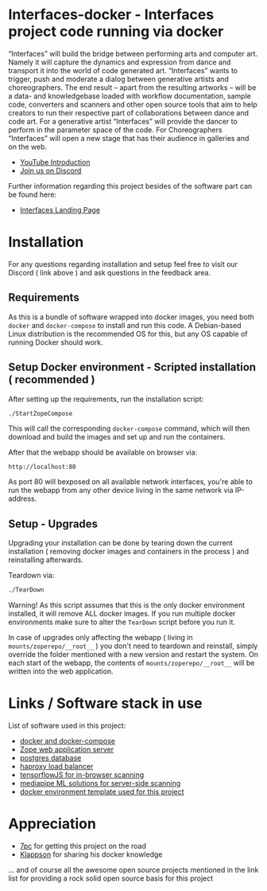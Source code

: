 # Interfaces-docker - Interfaces project code running via docker

“Interfaces” will build the bridge between performing arts and computer art. Namely it will capture the dynamics and expression from dance and transport it into the world of code generated art.
“Interfaces” wants to trigger, push and moderate a dialog between generative artists and choreographers.
The end result – apart from the resulting artworks – will be a data- and knowledgebase loaded with workflow documentation, sample code, converters and scanners and other open source tools that aim to help creators to run their respective part of collaborations between dance and code art.
For a generative artist “Interfaces” will provide the dancer to perform in the parameter space of the code. For Choreographers “Interfaces” will open a new stage that has their audience in galleries and on the web.

- [YouTube Introduction](https://youtu.be/LNbGbG5nC9E?t=80)
- [Join us on Discord](https://discord.com/channels/1068875022220922900/1068875022220922902)

Further information regarding this project besides of the software part can be found here:

- [Interfaces Landing Page](http://interfaces.7pc.de/)

# Installation

For any questions regarding installation and setup feel free to visit our Discord ( link above ) and ask questions in the feedback area.

## Requirements

As this is a bundle of software wrapped into docker images, you need both `docker` and `docker-compose` to install and run this code. A Debian-based Linux distribution is the recommended OS for this, but any OS capable of running Docker should work. 

## Setup Docker environment - Scripted installation ( recommended )

After setting up the requirements, run the installation script:

```bash
./StartZopeCompose
```

This will call the corresponding `docker-compose` command, which will then download and build the images and set up and run the containers.

After that the webapp should be available on browser via:

```
http://localhost:80
```

As port 80 will bexposed on all available network interfaces, you're able to run the webapp from any other device living in the same network via IP-address.

## Setup - Upgrades

Upgrading your installation can be done by tearing down the current installation ( removing docker images and containers in the process ) and reinstalling afterwards.

Teardown via:

```bash
./TearDown
```

Warning! As this script assumes that this is the only docker environment installed, it will remove ALL docker images. If you run multiple docker environments make sure to alter the `TearDown` script before you run it.

In case of upgrades only affecting the webapp ( living in `mounts/zoperepo/__root__` ) you don't need to teardown and reinstall, simply override the folder mentioned with a new version and restart the system. On each start of the webapp, the contents of `mounts/zoperepo/__root__` will be written into the web application.

# Links / Software stack in use

List of software used in this project:

- [docker and docker-compose](https://docs.docker.com/)
- [Zope web application server](https://github.com/zopefoundation)
- [postgres database](https://www.postgresql.org/)
- [haproxy load balancer](https://www.haproxy.org/)
- [tensorflowJS for in-browser scanning](https://www.tensorflow.org/js)
- [mediapipe ML solutions for server-side scanning](https://developers.google.com/mediapipe)
- [docker environment template used for this project](https://github.com/Klappson/zope-compose)

# Appreciation

- [7pc](http://7pc.de/) for getting this project on the road
- [Klappson](https://github.com/Klappson) for sharing his docker knowledge

... and of course all the awesome open source projects mentioned in the link list for providing a rock solid open source basis for this project
